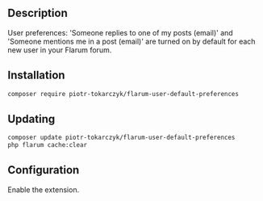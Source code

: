 ## Description

User preferences: 'Someone replies to one of my posts (email)' and 'Someone mentions me in a post (email)' are turned on by default for each new user in your Flarum forum.

## Installation

```bash
composer require piotr-tokarczyk/flarum-user-default-preferences
```

## Updating

```bash
composer update piotr-tokarczyk/flarum-user-default-preferences
php flarum cache:clear
```

## Configuration

Enable the extension.
